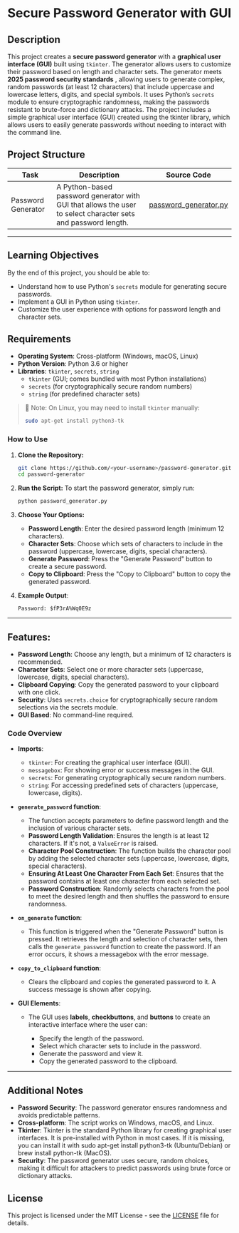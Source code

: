 # Secure Password Generator with GUI

## Description

This project creates a **secure password generator** with a **graphical user interface (GUI)** built using `tkinter`. The generator allows users to customize their password based on length and character sets. The generator meets **2025 password security standards** , allowing users to generate complex, random passwords (at least 12 characters) that include uppercase and lowercase letters, digits, and special symbols. It uses Python’s `secrets` module to ensure cryptographic randomness, making the passwords resistant to brute-force and dictionary attacks. The project includes a simple graphical user interface (GUI) created using the tkinter library, which allows users to easily generate passwords without needing to interact with the command line.

## Project Structure

| Task               | Description                                                                                          | Source Code                                     |
| ------------------ | ---------------------------------------------------------------------------------------------------- | ----------------------------------------------- |
| Password Generator | A Python-based password generator with GUI that allows the user to select character sets and password length. | [password\_generator.py](password_generator.py) |

---

## Learning Objectives

By the end of this project, you should be able to:

* Understand how to use Python's `secrets` module for generating secure passwords.
* Implement a GUI in Python using `tkinter`.
* Customize the user experience with options for password length and character sets.

## Requirements

* **Operating System**: Cross-platform (Windows, macOS, Linux)
* **Python Version**: Python 3.6 or higher
* **Libraries**: `tkinter`, `secrets`, `string`
  * `tkinter` (GUI; comes bundled with most Python installations)
  * `secrets` (for cryptographically secure random numbers)
  * `string` (for predefined character sets)

> 📝 Note: On Linux, you may need to install `tkinter` manually:
>
> ```sh
> sudo apt-get install python3-tk
> ```

### How to Use

1. **Clone the Repository:**

   ```sh
   git clone https://github.com/<your-username>/password-generator.git
   cd password-generator
   ```

2. **Run the Script:**
   To start the password generator, simply run:

   ```sh
   python password_generator.py
   ```

3. **Choose Your Options:**

   * **Password Length**: Enter the desired password length (minimum 12 characters).
   * **Character Sets**: Choose which sets of characters to include in the password (uppercase, lowercase, digits, special characters).
   * **Generate Password**: Press the "Generate Password" button to create a secure password.
   * **Copy to Clipboard**: Press the "Copy to Clipboard" button to copy the generated password.

4. **Example Output**:

   ```plaintext
   Password: $fP3rA%Wq0E9z
   ```
---

## Features:

* **Password Length**: Choose any length, but a minimum of 12 characters is recommended.
* **Character Sets**: Select one or more character sets (uppercase, lowercase, digits, special characters).
* **Clipboard Copying**: Copy the generated password to your clipboard with one click.
* **Security**: Uses `secrets.choice` for cryptographically secure random selections via the secrets module.
* **GUI Based**: No command-line required.

### Code Overview

* **Imports**:

  * `tkinter`: For creating the graphical user interface (GUI).
  * `messagebox`: For showing error or success messages in the GUI.
  * `secrets`: For generating cryptographically secure random numbers.
  * `string`: For accessing predefined sets of characters (uppercase, lowercase, digits).

* **`generate_password` function**:

  * The function accepts parameters to define password length and the inclusion of various character sets.
  * **Password Length Validation**: Ensures the length is at least 12 characters. If it's not, a `ValueError` is raised.
  * **Character Pool Construction**: The function builds the character pool by adding the selected character sets (uppercase, lowercase, digits, special characters).
  * **Ensuring At Least One Character From Each Set**: Ensures that the password contains at least one character from each selected set.
  * **Password Construction**: Randomly selects characters from the pool to meet the desired length and then shuffles the password to ensure randomness.

* **`on_generate` function**:

  * This function is triggered when the "Generate Password" button is pressed. It retrieves the length and selection of character sets, then calls the `generate_password` function to create the password. If an error occurs, it shows a messagebox with the error message.

* **`copy_to_clipboard` function**:

  * Clears the clipboard and copies the generated password to it. A success message is shown after copying.

* **GUI Elements**:

  * The GUI uses **labels**, **checkbuttons**, and **buttons** to create an interactive interface where the user can:

    * Specify the length of the password.
    * Select which character sets to include in the password.
    * Generate the password and view it.
    * Copy the generated password to the clipboard.

---

## Additional Notes

* **Password Security**: The password generator ensures randomness and avoids predictable patterns.
* **Cross-platform**: The script works on Windows, macOS, and Linux.
* **Tkinter**: Tkinter is the standard Python library for creating graphical user interfaces. It is pre-installed with Python in most cases. If it is missing, you can install it with sudo apt-get install python3-tk (Ubuntu/Debian) or brew install python-tk (MacOS).
* **Security**: The password generator uses secure, random choices, making it difficult for attackers to predict passwords using brute force or dictionary attacks.

## License

This project is licensed under the MIT License - see the [LICENSE](LICENSE) file for details.
